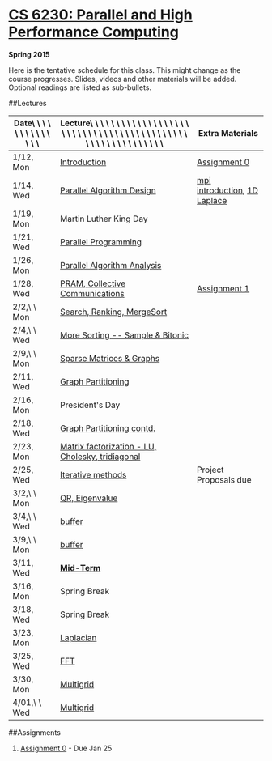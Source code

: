 # [CS 6230: Parallel and High Performance Computing](/teaching/spring2015.html)

**Spring 2015**

Here is the tentative schedule for this class. This might change as the course progresses. Slides, videos and other materials will be added. Optional readings are listed as sub-bullets.


##Lectures

| Date\ \ \ \ \ \ \ \ \ \ \ \ \ \ | Lecture\ \ \ \ \ \ \ \ \ \ \ \ \ \ \ \ \ \ \ \ \ \ \ \ \ \ \ \ \ \ \ \ \ \ \ \ \ \ \ \ \ \ \ \ \ \ \ \ \ \ \ \ \ \ \ \ \ \  | Extra Materials |
|----------------------|----------------------------------------------------------------------|---------------------------------------------------|
| 1/12, Mon            | [Introduction](/teaching/paralg/slides/lec00.html)                   | [Assignment 0](/teaching/paralg/assignment0.html) |
| 1/14, Wed            | [Parallel Algorithm Design](/teaching/paralg/slides/lec01.html)             | [mpi introduction](/blog/2015-01-13-intro-to-mpi.html), [1D Laplace](http://www.mathematik.uni-dortmund.de/~kuzmin/cfdintro/lecture4.pdf)      |
| 1/19, Mon            | Martin Luther King Day                           |              |
| 1/21, Wed            | [Parallel Programming](/teaching/paralg/slides/lec02.html)             |               |
| 1/26, Mon            | [Parallel Algorithm Analysis](/teaching/paralg/slides/lec03.html)        |             |
| 1/28, Wed            | [PRAM, Collective Communications](/teaching/paralg/slides/lec04.html)             |    [Assignment 1](/teaching/paralg/assignment1.html)      |
| 2/2,\ \  Mon         | [Search, Ranking, MergeSort](/teaching/paralg/slides/lec05.html)                  |  |
| 2/4,\ \  Wed         | [More Sorting -- Sample & Bitonic](/teaching/paralg/slides/lec06.html)                  | | 
| 2/9,\ \  Mon         | [Sparse Matrices & Graphs](/teaching/paralg/slides/lec07.html)                            | |
| 2/11, Wed            | [Graph Partitioning](/teaching/paralg/slides/lec08.html)                               |  |
| 2/16, Mon            | President's Day                                                      |                 |
| 2/18, Wed            | [Graph Partitioning contd.](/teaching/paralg/slides/lec09.html)    |    |
| 2/23, Mon            | [Matrix factorization - LU, Cholesky, tridiagonal](/teaching/paralg/slides/lec10.html)    | |
| 2/25, Wed            | [Iterative methods](/teaching/paralg/slides/lec11.html)    |  Project Proposals due |
| 3/2,\ \  Mon         | [QR, Eigenvalue](/teaching/paralg/slides/lec12.html)    |  |
| 3/4,\ \  Wed         | [buffer](/teaching/paralg/slides/lec13.html)      | |
| 3/9,\ \  Mon         | [buffer](/teaching/paralg/slides/lec13.html)      | |
| 3/11, Wed            | **[Mid-Term](/teaching/paralg/slides/midterm.html)**  | |
| 3/16, Mon            | Spring Break  | |
| 3/18, Wed            | Spring Break  | |
| 3/23, Mon            | [Laplacian](/teaching/paralg/slides/lec14.html)  | |
| 3/25, Wed            | [FFT](/teaching/paralg/slides/lec15.html)  | |
| 3/30, Mon            | [Multigrid](/teaching/paralg/slides/lec16.html)  | |
| 4/01,\ \  Wed        | [Multigrid](/teaching/paralg/slides/lec17.html)  | |

##Assignments

1. [Assignment 0](/teaching/paralg/assignment0.html) - Due Jan 25
